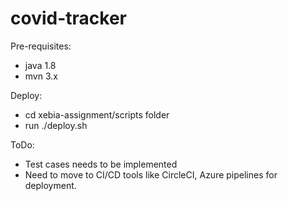 # covid-tracker

Pre-requisites:
- java 1.8
- mvn 3.x

Deploy:
- cd xebia-assignment/scripts folder
- run ./deploy.sh

ToDo:
- Test cases needs to be implemented
- Need to move to CI/CD tools like CircleCI, Azure pipelines for deployment.